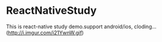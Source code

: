 # ReactNativeStudy
This is react-native study demo.support android/ios, cloding...
(http://i.imgur.com/i21YwnW.gif)
